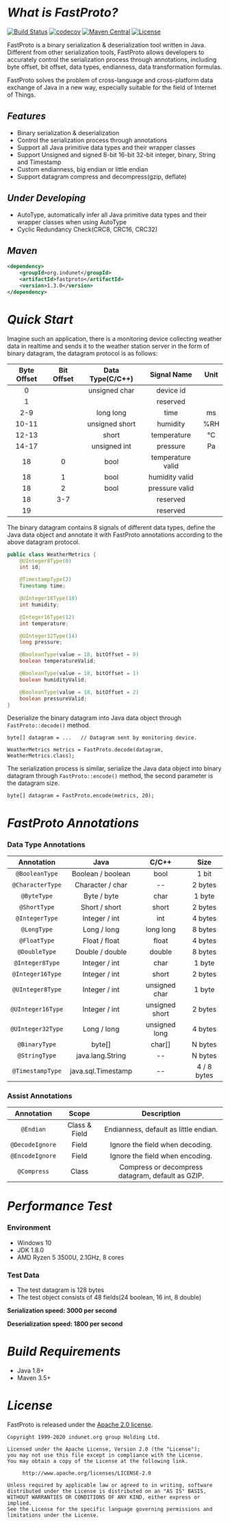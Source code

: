 # *What is FastProto?*

[![Build Status](https://travis-ci.com/indunet/fastproto.svg?branch=master)](https://travis-ci.com/indunet/fastproto)
[![codecov](https://codecov.io/gh/indunet/fastproto/branch/master/graph/badge.svg?token=17TEL5B5NU)](https://codecov.io/gh/indunet/fastproto)
[![Maven Central](https://maven-badges.herokuapp.com/maven-central/org.indunet/fastproto/badge.svg)](https://maven-badges.herokuapp.com/maven-central/org.indunet/fastproto/)
[![License](https://img.shields.io/badge/license-Apache%202-4EB1BA.svg)](https://www.apache.org/licenses/LICENSE-2.0.html)

FastProto is a binary serialization & deserialization tool written in Java. 
Different from other serialization tools, FastProto allows developers to accurately control the serialization process 
through annotations, including byte offset, bit offset, data types, endianness, data transformation formulas.

FastProto solves the problem of cross-language and cross-platform data exchange of Java in a new way, especially suitable for the field of Internet of Things.

## *Features*
* Binary serialization & deserialization
* Control the serialization process through annotations
* Support all Java primitive data types and their wrapper classes
* Support Unsigned and signed 8-bit 16-bit 32-bit integer, binary, String and Timestamp
* Custom endianness, big endian or little endian
* Support datagram compress and decompress(gzip, deflate)

## *Under Developing*

* AutoType, automatically infer all Java primitive data types and their wrapper classes when using AutoType
* Cyclic Redundancy Check(CRC8, CRC16, CRC32)

## *Maven*
```xml
<dependency>
    <groupId>org.indunet</groupId>
    <artifactId>fastproto</artifactId>
    <version>1.3.0</version>
</dependency>
```

# *Quick Start*

Imagine such an application, there is a monitoring device collecting weather data in realtime and sends it to 
the weather station server in the form of binary datagram, the datagram protocol is as follows:

| Byte Offset | Bit Offset | Data Type(C/C++)   | Signal Name       | Unit |
|:-----------:|:----------:|:--------------:|:-----------------:|:----:|
| 0           |            | unsigned char  | device id         |      |
| 1           |            |                | reserved          |      |
| 2-9         |            | long long      | time              |  ms  |
| 10-11       |            | unsigned short | humidity          |  %RH |
| 12-13       |            | short          | temperature       |  ℃  | 
| 14-17       |            | unsigned int   | pressure          |  Pa  |
| 18          | 0          | bool           | temperature valid |      |
| 18          | 1          | bool           | humidity valid    |      |
| 18          | 2          | bool           | pressure valid    |      |
| 18          | 3-7        |                | reserved          |      |
| 19          |            |                | reserved          |      |

The binary datagram contains 8 signals of different data types, define the Java data object and annotate it with FastProto
annotations according to the above datagram protocol.

```java
public class WeatherMetrics {
    @UInteger8Type(0)
    int id;

    @TimestampType(2)
    Timestamp time;

    @UInteger16Type(10)
    int humidity;

    @Integer16Type(12)
    int temperature;

    @UInteger32Type(14)
    long pressure;

    @BooleanType(value = 18, bitOffset = 0)
    boolean temperatureValid;

    @BooleanType(value = 18, bitOffset = 1)
    boolean humidityValid;

    @BooleanType(value = 18, bitOffset = 2)
    boolean pressureValid;
}
```
Deserialize the binary datagram into Java data object through `FastProto::decode()` method.

```
byte[] datagram = ...   // Datagram sent by monitoring device.

WeatherMetrics metrics = FastProto.decode(datagram, WeatherMetrics.class);
```

The serialization process is similar, serialize the Java data object into binary datagram through `FastProto::encode()` 
method, the second parameter is the datagram size.

```
byte[] datagram = FastProto.encode(metrics, 20);
```

# *FastProto Annotations*

### Data Type Annotations

| Annotation      | Java               | C/C++          | Size        |
|:---------------:|:------------------:|:--------------:|:-----------:|
| `@BooleanType`    | Boolean / boolean  | bool           | 1 bit       |
| `@CharacterType`  | Character / char   | --             | 2 bytes     |
| `@ByteType`       | Byte / byte        | char           | 1 byte      |
| `@ShortType`      | Short / short      | short          | 2 bytes     |
| `@IntegerType`    | Integer / int      | int            | 4 bytes     |
| `@LongType`       | Long / long        | long long      | 8 bytes     |
| `@FloatType`      | Float / float      | float          | 4 bytes     |
| `@DoubleType`     | Double / double    | double         | 8 bytes     |
| `@Integer8Type`   | Integer / int      | char           | 1 byte      |
| `@Integer16Type`  | Integer / int      | short          | 2 bytes     |
| `@UInteger8Type`  | Integer / int      | unsigned char  | 1 byte      |
| `@UInteger16Type` | Integer / int      | unsigned short | 2 bytes     |
| `@UInteger32Type` | Long / long        | unsigned long  | 4 bytes     |
| `@BinaryType`     | byte[]             | char[]         | N bytes     |
| `@StringType`     | java.lang.String   | --             | N bytes     |
| `@TimestampType`  | java.sql.Timestamp | --             | 4 / 8 bytes |

### Assist Annotations

| Annotation    | Scope        | Description                           |
|:-------------:|:------------:|:-------------------------------------:|
| `@Endian`       | Class & Field | Endianness, default as little endian. |
| `@DecodeIgnore` | Field        | Ignore the field when decoding.       |
| `@EncodeIgnore` | Field        | Ignore the field when encoding.       |
| `@Compress` | Class        | Compress or decompress datagram, default as GZIP. |

# *Performance Test*

### Environment
* Windows 10
* JDK 1.8.0
* AMD Ryzen 5 3500U, 2.1GHz, 8 cores

### Test Data
* The test datagram is 128 bytes
* The test object consists of 48 fields(24 boolean, 16 int, 8 double)

**Serialization speed: 3000 per second**

**Deserialization speed: 1800 per second**


# *Build Requirements*

* Java 1.8+
* Maven 3.5+

# *License*

FastProto is released under the [Apache 2.0 license](license).

```
Copyright 1999-2020 indunet.org group Holding Ltd.

Licensed under the Apache License, Version 2.0 (the "License");
you may not use this file except in compliance with the License.
You may obtain a copy of the License at the following link.

     http://www.apache.org/licenses/LICENSE-2.0

Unless required by applicable law or agreed to in writing, software
distributed under the License is distributed on an "AS IS" BASIS,
WITHOUT WARRANTIES OR CONDITIONS OF ANY KIND, either express or implied.
See the License for the specific language governing permissions and
limitations under the License.
```